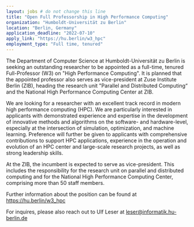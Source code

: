 ```yaml
---
layout: jobs # do not change this line
title: "Open Full Professorship in High Performance Computing"
organization: "Humboldt-Universität zu Berlin"
location: "Berlin, Germany"
application_deadline: "2022-07-10"
apply_link: "https://hu.berlin/w3_hpc"
employment_type: "Full time, tenured"
---
```

            
The Department of Computer Science at Humboldt-Universität zu Berlin is seeking an outstanding researcher to be appointed as a full-time, tenured Full-Professor (W3) on "High Performance Computing". It is planned that the appointed professor also serves as vice-president at Zuse Institute Berlin (ZIB), heading the research unit "Parallel and Distributed Computing“ and the National High Performance Computing Center at ZIB.

We are looking for a researcher with an excellent track record in modern high performance computing (HPC). We are particularly interested in applicants with demonstrated experience and expertise in the development of innovative methods and algorithms on the software- and hardware-level, especially at the intersection of simulation, optimization, and machine learning. Preference will further be given to applicants with comprehensive contributions to support HPC applications, experience in the operation and evolution of an HPC center and large-scale research projects, as well as strong leadership skills.

At the ZIB, the incumbent is expected to serve as vice-president. This includes the responsibility for the research unit on parallel and distributed computing and for the National High Performance Computing Center, comprising more than 50 staff members.

Further information about the position can be found at
https://hu.berlin/w3_hpc

For inquires, please also reach out to Ulf Leser at 
leser@informatik.hu-berlin.de      
